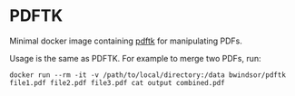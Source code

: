 # PDFTK
Minimal docker image containing [pdftk](https://www.pdflabs.com/docs/pdftk-man-page/) for manipulating PDFs.

Usage is the same as PDFTK. For example to merge two PDFs, run:

`docker run --rm -it -v /path/to/local/directory:/data bwindsor/pdftk file1.pdf file2.pdf file3.pdf cat output combined.pdf`
